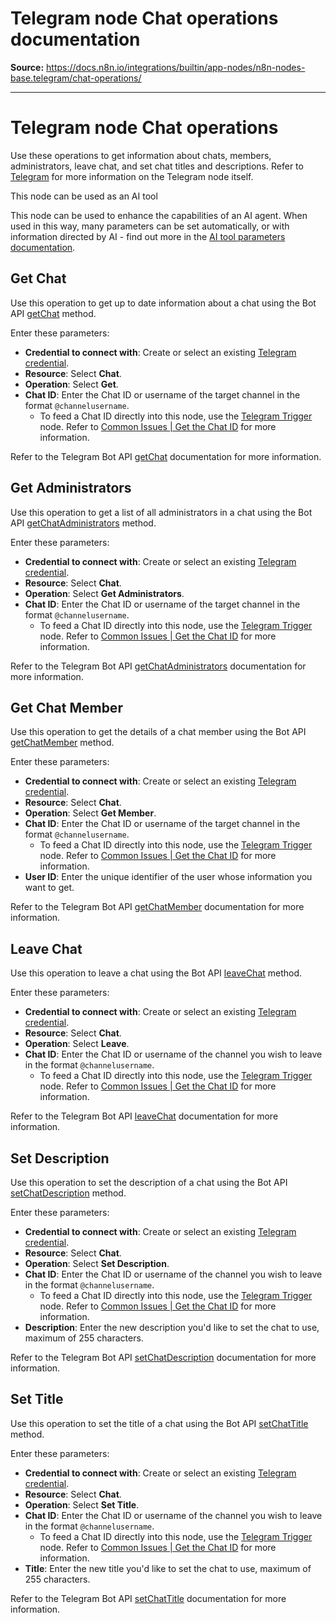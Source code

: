 # Telegram node Chat operations documentation

**Source:** https://docs.n8n.io/integrations/builtin/app-nodes/n8n-nodes-base.telegram/chat-operations/

---

# Telegram node Chat operations

Use these operations to get information about chats, members, administrators, leave chat, and set chat titles and descriptions. Refer to [Telegram](../) for more information on the Telegram node itself.

This node can be used as an AI tool

This node can be used to enhance the capabilities of an AI agent. When used in this way, many parameters can be set automatically, or with information directed by AI - find out more in the [AI tool parameters documentation](../../../../../advanced-ai/examples/using-the-fromai-function/).

## Get Chat

Use this operation to get up to date information about a chat using the Bot API [getChat](https://core.telegram.org/bots/api#getchat) method.

Enter these parameters:

- **Credential to connect with**: Create or select an existing [Telegram credential](../../../credentials/telegram/).
- **Resource**: Select **Chat**.
- **Operation**: Select **Get**.
- **Chat ID**: Enter the Chat ID or username of the target channel in the format `@channelusername`.
  - To feed a Chat ID directly into this node, use the [Telegram Trigger](../../../trigger-nodes/n8n-nodes-base.telegramtrigger/) node. Refer to [Common Issues | Get the Chat ID](../common-issues/#get-the-chat-id) for more information.

Refer to the Telegram Bot API [getChat](https://core.telegram.org/bots/api#getchat) documentation for more information.

## Get Administrators

Use this operation to get a list of all administrators in a chat using the Bot API [getChatAdministrators](https://core.telegram.org/bots/api#getchatadministrators) method.

Enter these parameters:

- **Credential to connect with**: Create or select an existing [Telegram credential](../../../credentials/telegram/).
- **Resource**: Select **Chat**.
- **Operation**: Select **Get Administrators**.
- **Chat ID**: Enter the Chat ID or username of the target channel in the format `@channelusername`.
  - To feed a Chat ID directly into this node, use the [Telegram Trigger](../../../trigger-nodes/n8n-nodes-base.telegramtrigger/) node. Refer to [Common Issues | Get the Chat ID](../common-issues/#get-the-chat-id) for more information.

Refer to the Telegram Bot API [getChatAdministrators](https://core.telegram.org/bots/api#getchatadministrators) documentation for more information.

## Get Chat Member

Use this operation to get the details of a chat member using the Bot API [getChatMember](https://core.telegram.org/bots/api#getchatmember) method.

Enter these parameters:

- **Credential to connect with**: Create or select an existing [Telegram credential](../../../credentials/telegram/).
- **Resource**: Select **Chat**.
- **Operation**: Select **Get Member**.
- **Chat ID**: Enter the Chat ID or username of the target channel in the format `@channelusername`.
  - To feed a Chat ID directly into this node, use the [Telegram Trigger](../../../trigger-nodes/n8n-nodes-base.telegramtrigger/) node. Refer to [Common Issues | Get the Chat ID](../common-issues/#get-the-chat-id) for more information.
- **User ID**: Enter the unique identifier of the user whose information you want to get.

Refer to the Telegram Bot API [getChatMember](https://core.telegram.org/bots/api#getchatmember) documentation for more information.

## Leave Chat

Use this operation to leave a chat using the Bot API [leaveChat](https://core.telegram.org/bots/api#leavechat) method.

Enter these parameters:

- **Credential to connect with**: Create or select an existing [Telegram credential](../../../credentials/telegram/).
- **Resource**: Select **Chat**.
- **Operation**: Select **Leave**.
- **Chat ID**: Enter the Chat ID or username of the channel you wish to leave in the format `@channelusername`.
  - To feed a Chat ID directly into this node, use the [Telegram Trigger](../../../trigger-nodes/n8n-nodes-base.telegramtrigger/) node. Refer to [Common Issues | Get the Chat ID](../common-issues/#get-the-chat-id) for more information.

Refer to the Telegram Bot API [leaveChat](https://core.telegram.org/bots/api#leavechat) documentation for more information.

## Set Description

Use this operation to set the description of a chat using the Bot API [setChatDescription](https://core.telegram.org/bots/api#setchatdescription) method.

Enter these parameters:

- **Credential to connect with**: Create or select an existing [Telegram credential](../../../credentials/telegram/).
- **Resource**: Select **Chat**.
- **Operation**: Select **Set Description**.
- **Chat ID**: Enter the Chat ID or username of the channel you wish to leave in the format `@channelusername`.
  - To feed a Chat ID directly into this node, use the [Telegram Trigger](../../../trigger-nodes/n8n-nodes-base.telegramtrigger/) node. Refer to [Common Issues | Get the Chat ID](../common-issues/#get-the-chat-id) for more information.
- **Description**: Enter the new description you'd like to set the chat to use, maximum of 255 characters.

Refer to the Telegram Bot API [setChatDescription](https://core.telegram.org/bots/api#setchatdescription) documentation for more information.

## Set Title

Use this operation to set the title of a chat using the Bot API [setChatTitle](https://core.telegram.org/bots/api#setchattitle) method.

Enter these parameters:

- **Credential to connect with**: Create or select an existing [Telegram credential](../../../credentials/telegram/).
- **Resource**: Select **Chat**.
- **Operation**: Select **Set Title**.
- **Chat ID**: Enter the Chat ID or username of the channel you wish to leave in the format `@channelusername`.
  - To feed a Chat ID directly into this node, use the [Telegram Trigger](../../../trigger-nodes/n8n-nodes-base.telegramtrigger/) node. Refer to [Common Issues | Get the Chat ID](../common-issues/#get-the-chat-id) for more information.
- **Title**: Enter the new title you'd like to set the chat to use, maximum of 255 characters.

Refer to the Telegram Bot API [setChatTitle](https://core.telegram.org/bots/api#setchattitle) documentation for more information.
